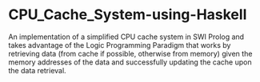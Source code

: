 # CPU_Cache_System-using-Haskell
  An implementation of a simplified CPU cache system in SWI Prolog and takes advantage of the Logic Programming Paradigm that works by retrieving data (from cache     if possible, otherwise from memory) given the memory addresses of the data and successfully updating the cache upon the data retrieval.
